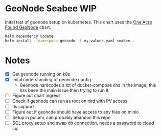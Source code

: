 # GeoNode Seabee WIP

Inital test of geonode setup on kubernetes. This chart uses the [One Acre Found GeoNode](https://github.com/one-acre-fund/oaf-public-charts) chart. 

``` bash
helm dependency update
helm install --namespace geonode -f my-values.yaml seabee .
```

# Notes
- [x] Get geonode running on k8s
- [x] Inital understanding of geonode config
  - Geonode hardcodes a lot of docker-compose dns in the image, this has been the main issue then trying to run it.
- [ ] Figure out chart ingress
- [ ] Check if geonode can run as root on nird with PV access
- [ ] tls support
- [ ] Figure out if geonode should have access to any files on minio
- [ ] Setup in pulumi, can probably abandon this repo
- [ ] SQL proxy setup and swap db connection, needs a password to cloud sql
